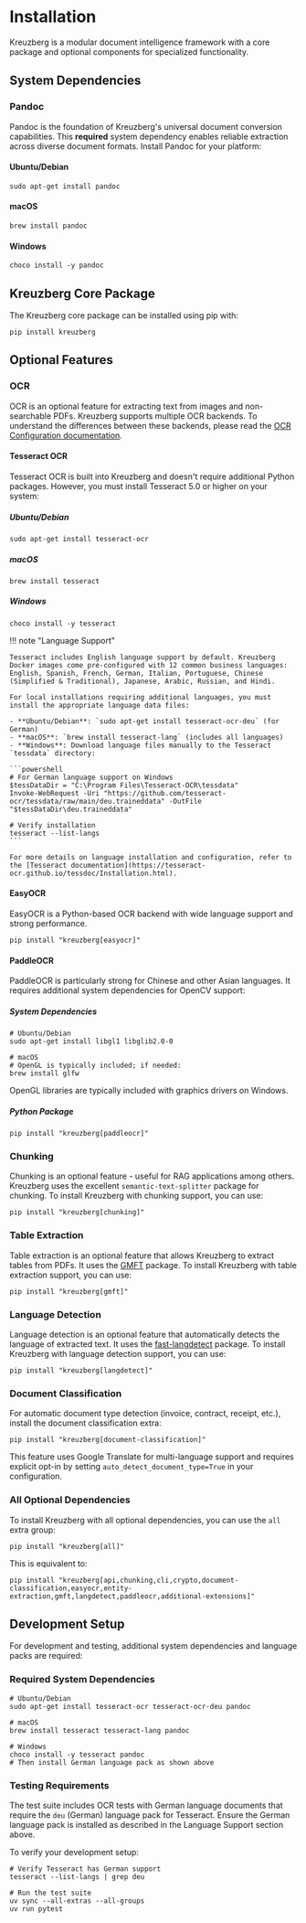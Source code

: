 # Installation

Kreuzberg is a modular document intelligence framework with a core package and optional components for specialized functionality.

## System Dependencies

### Pandoc

Pandoc is the foundation of Kreuzberg's universal document conversion capabilities. This **required** system dependency enables reliable extraction across diverse document formats. Install Pandoc for your platform:

#### Ubuntu/Debian

```shell
sudo apt-get install pandoc
```

#### macOS

```shell
brew install pandoc
```

#### Windows

```shell
choco install -y pandoc
```

## Kreuzberg Core Package

The Kreuzberg core package can be installed using pip with:

```shell
pip install kreuzberg
```

## Optional Features

### OCR

OCR is an optional feature for extracting text from images and non-searchable PDFs. Kreuzberg supports multiple OCR backends. To understand the differences between these backends, please read the [OCR Configuration documentation](../user-guide/ocr-configuration.md).

#### Tesseract OCR

Tesseract OCR is built into Kreuzberg and doesn't require additional Python packages. However, you must install Tesseract 5.0 or higher on your system:

##### Ubuntu/Debian

```shell
sudo apt-get install tesseract-ocr
```

##### macOS

```shell
brew install tesseract
```

##### Windows

```shell
choco install -y tesseract
```

!!! note "Language Support"

    Tesseract includes English language support by default. Kreuzberg Docker images come pre-configured with 12 common business languages: English, Spanish, French, German, Italian, Portuguese, Chinese (Simplified & Traditional), Japanese, Arabic, Russian, and Hindi.

    For local installations requiring additional languages, you must install the appropriate language data files:

    - **Ubuntu/Debian**: `sudo apt-get install tesseract-ocr-deu` (for German)
    - **macOS**: `brew install tesseract-lang` (includes all languages)
    - **Windows**: Download language files manually to the Tesseract `tessdata` directory:

    ```powershell
    # For German language support on Windows
    $tessDataDir = "C:\Program Files\Tesseract-OCR\tessdata"
    Invoke-WebRequest -Uri "https://github.com/tesseract-ocr/tessdata/raw/main/deu.traineddata" -OutFile "$tessDataDir\deu.traineddata"

    # Verify installation
    tesseract --list-langs
    ```

    For more details on language installation and configuration, refer to the [Tesseract documentation](https://tesseract-ocr.github.io/tessdoc/Installation.html).

#### EasyOCR

EasyOCR is a Python-based OCR backend with wide language support and strong performance.

```shell
pip install "kreuzberg[easyocr]"
```

#### PaddleOCR

PaddleOCR is particularly strong for Chinese and other Asian languages. It requires additional system dependencies for OpenCV support:

##### System Dependencies

```shell
# Ubuntu/Debian
sudo apt-get install libgl1 libglib2.0-0

# macOS
# OpenGL is typically included; if needed:
brew install glfw
```

OpenGL libraries are typically included with graphics drivers on Windows.

##### Python Package

```shell
pip install "kreuzberg[paddleocr]"
```

### Chunking

Chunking is an optional feature - useful for RAG applications among others. Kreuzberg uses the excellent `semantic-text-splitter` package for chunking. To install Kreuzberg with chunking support, you can use:

```shell
pip install "kreuzberg[chunking]"
```

### Table Extraction

Table extraction is an optional feature that allows Kreuzberg to extract tables from PDFs. It uses the [GMFT](https://github.com/conjuncts/gmft) package. To install Kreuzberg with table extraction support, you can use:

```shell
pip install "kreuzberg[gmft]"
```

### Language Detection

Language detection is an optional feature that automatically detects the language of extracted text. It uses the [fast-langdetect](https://github.com/LlmKira/fast-langdetect) package. To install Kreuzberg with language detection support, you can use:

```shell
pip install "kreuzberg[langdetect]"
```

### Document Classification

For automatic document type detection (invoice, contract, receipt, etc.), install the document classification extra:

```shell
pip install "kreuzberg[document-classification]"
```

This feature uses Google Translate for multi-language support and requires explicit opt-in by setting `auto_detect_document_type=True` in your configuration.

### All Optional Dependencies

To install Kreuzberg with all optional dependencies, you can use the `all` extra group:

```shell
pip install "kreuzberg[all]"
```

This is equivalent to:

```shell
pip install "kreuzberg[api,chunking,cli,crypto,document-classification,easyocr,entity-extraction,gmft,langdetect,paddleocr,additional-extensions]"
```

## Development Setup

For development and testing, additional system dependencies and language packs are required:

### Required System Dependencies

```shell
# Ubuntu/Debian
sudo apt-get install tesseract-ocr tesseract-ocr-deu pandoc

# macOS
brew install tesseract tesseract-lang pandoc

# Windows
choco install -y tesseract pandoc
# Then install German language pack as shown above
```

### Testing Requirements

The test suite includes OCR tests with German language documents that require the `deu` (German) language pack for Tesseract. Ensure the German language pack is installed as described in the Language Support section above.

To verify your development setup:

```shell
# Verify Tesseract has German support
tesseract --list-langs | grep deu

# Run the test suite
uv sync --all-extras --all-groups
uv run pytest
```
